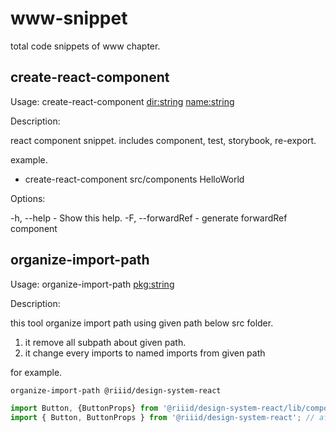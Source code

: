 # www-snippet

total code snippets of www chapter.


## create-react-component


Usage: create-react-component <dir:string> <name:string>

Description:


  react component snippet.
  includes component, test, storybook, re-export.

  example.

  - create-react-component src/components HelloWorld


Options:

  -h, --help        - Show this help.
  -F, --forwardRef  - generate forwardRef component


## organize-import-path


Usage: organize-import-path <pkg:string>

Description:

this tool organize import path using given path below src folder.

1. it remove all subpath about given path.
2. it change every imports to named imports from given path

for example.
```sh
organize-import-path @riiid/design-system-react
```
```typescript
import Button, {ButtonProps} from '@riiid/design-system-react/lib/components/Button'; // before
import { Button, ButtonProps } from '@riiid/design-system-react'; // after
```

